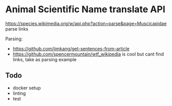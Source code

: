 # Animal Scientific Name translate API


https://species.wikimedia.org/w/api.php?action=parse&page=Muscicapidae
parse links

Parsing:
- https://github.com/jimkang/get-sentences-from-article
- https://github.com/spencermountain/wtf_wikipedia
  is cool but cant find links, take as parsing example

## Todo
- docker setup
- linting
- test
